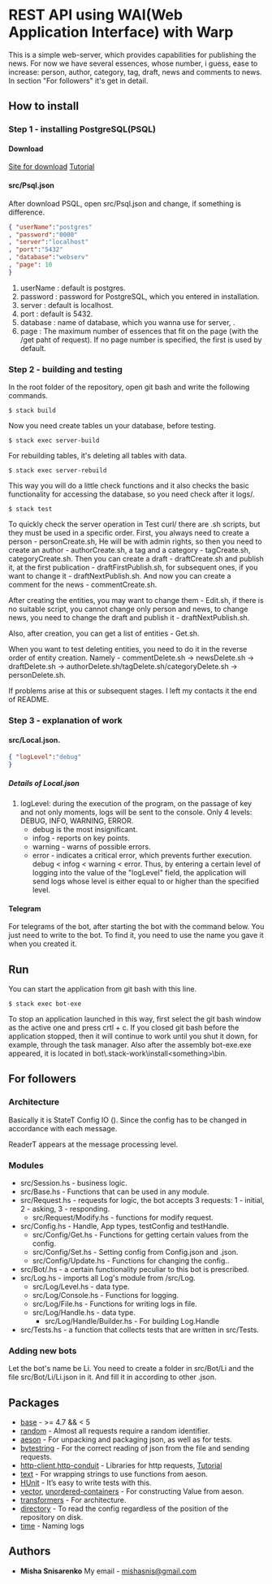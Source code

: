 # REST API using WAI(Web Application Interface) with Warp

This is a simple web-server, which provides capabilities for publishing the news.
For now we have several essences, whose number, i guess, ease to increase: person, author, category, tag, draft, news and comments to news. In section "For followers" it's get in detail.

## How to install

### Step 1 - installing PostgreSQL(PSQL)

#### Download

[Site for download](https://www.postgresql.org/download/)
[Tutorial](https://youtu.be/qw--VYLpxG4?t=861)

#### src/Psql.json

After download PSQL, open src/Psql.json and change, if something is difference.

```json
{ "userName":"postgres"
, "password":"0000"
, "server":"localhost"
, "port":"5432"
, "database":"webserv"
, "page": 10
}
```

1. userName : default is postgres.
2. password : password for PostgreSQL, which you entered in installation.
3. server : default is localhost.
4. port : default is 5432.
5. database : name of database, which you wanna use for server, .
6. page : The maximum number of essences that fit on the page (with the <essence>/get paht of request). If no page number is specified, the first is used by default.

### Step 2 - building and testing
In the root folder of the repository, open git bash and write the following commands.
```git
$ stack build
```
Now you need create tables un your database, before testing.
```git
$ stack exec server-build
```
For rebuilding tables, it's deleting all tables with data.
```git
$ stack exec server-rebuild
```
This way you will do a little check functions and it also checks the basic functionality for accessing the database, so you need check after it logs/.
```git
$ stack test
```
To quickly check the server operation in Test curl/ there are .sh scripts, but they must be used in a specific order. First, you always need to create a person - personCreate.sh, He will be with admin rights, so then you need to create an author - authorCreate.sh, a tag and a category - tagCreate.sh, categoryCreate.sh.
Then you can create a draft - draftCreate.sh and publish it, at the first publication - draftFirstPublish.sh, for subsequent ones, if you want to change it - draftNextPublish.sh. And now you can create a comment for the news - commentCreate.sh.

After creating the entities, you may want to change them - <essence>Edit.sh, if there is no suitable script, you cannot change only person and news, to change news, you need to change the draft and publish it - draftNextPublish.sh.

Also, after creation, you can get a list of entities - <essence> Get.sh.

When you want to test deleting entities, you need to do it in the reverse order of entity creation. Namely - commentDelete.sh -> newsDelete.sh -> draftDelete.sh -> authorDelete.sh/tagDelete.sh/categoryDelete.sh -> personDelete.sh.

If problems arise at this or subsequent stages. I left my contacts it the end of README.

### Step 3 - explanation of work

#### src/Local.json.

```json
{ "logLevel":"debug"
}
```

##### Details of Local.json

1. logLevel: during the execution of the program, on the passage of key and not only moments, logs will be sent to the console. Only 4 levels: DEBUG, INFO, WARNING, ERROR.
   - debug is the most insignificant.
   - infog - reports on key points.
   - warning - warns of possible errors.
   - error - indicates a critical error, which prevents further execution.
debug < infog < warning < error. Thus, by entering a certain level of logging into the value of the "logLevel" field, the application will send logs whose level is either equal to or higher than the specified level.

#### Telegram

For telegrams of the bot, after starting the bot with the command below. You just need to write to the bot. To find it, you need to use the name you gave it when you created it.

## Run

You can start the application from git bash with this line.
```git
$ stack exec bot-exe
```
To stop an application launched in this way, first select the git bash window as the active one and press crtl + c.
If you closed git bash before the application stopped, then it will continue to work until you shut it down, for example, through the task manager.
Also after the assembly bot-exe.exe appeared, it is located in bot\\.stack-work\install\<something>\bin.

## For followers

### Architecture

Basically it is StateT Config IO (). Since the config has to be changed in accordance with each message.

ReaderT appears at the message processing level.

### Modules

* src/Session.hs - business logic.
* src/Base.hs - Functions that can be used in any module.
* src/Request.hs - requests for logic, the bot accepts 3 requests: 1 - initial, 2 - asking, 3 - responding.
    - src/Request/Modify.hs - functions for modify request.
* src/Config.hs - Handle, App types, testConfig and testHandle.
    - src/Config/Get.hs - Functions for getting certain values ​​from the config.
    - src/Config/Set.hs - Setting config from Config.json and <Bot>.json.
    - src/Config/Update.hs - Functions for changing the config..
* src/Bot/<Bot>.hs - a certain functionality peculiar to this bot is prescribed.
* src/Log.hs - imports all Log's module from /src/Log.
    - src/Log/Level.hs - data type.
    - src/Log/Console.hs - Functions for logging.
    - src/Log/File.hs - Functions for writing logs in file.
    - src/Log/Handle.hs - data type.
        - src/Log/Handle/Builder.hs - For building Log.Handle
* src/Tests.hs - a function that collects tests that are written in src/Tests.

### Adding new bots

Let the bot's name be Li. You need to create a folder in src/Bot/Li and the file src/Bot/Li/Li.json in it. And fill it in according to other <Bot>.json.

## Packages

* [base](https://hackage.haskell.org/package/base) - >= 4.7 && < 5
* [random](https://hackage.haskell.org/package/random) - Almost all requests require a random identifier.
* [aeson](https://hackage.haskell.org/package/aeson) - For unpacking and packaging json, as well as for tests.
* [bytestring](https://hackage.haskell.org/package/bytestring) - For the correct reading of json from the file and sending requests.
* [http-client](https://hackage.haskell.org/package/http-client),[http-conduit](https://hackage.haskell.org/package/http-conduit) - Libraries for http requests, [Tutorial](https://github.com/snoyberg/http-client/blob/master/TUTORIAL.md)
* [text](https://hackage.haskell.org/package/text) - For wrapping strings to use functions from aeson.
* [HUnit](https://hackage.haskell.org/package/HUnit) - It’s easy to write tests with this.
* [vector](https://hackage.haskell.org/package/vector), [unordered-containers](https://hackage.haskell.org/package/unordered-containers) - For constructing Value from aeson.
* [transformers](https://hackage.haskell.org/package/transformers) - For architecture.
* [directory](https://hackage.haskell.org/package/directory) - To read the config regardless of the position of the repository on disk.
* [time](https://hackage.haskell.org/package/time) - Naming logs

## Authors

* **Misha Snisarenko**
My email - mishasnis@gmail.com
